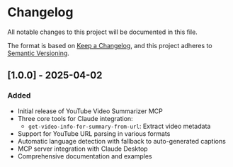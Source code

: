 # Changelog

All notable changes to this project will be documented in this file.

The format is based on [Keep a Changelog](https://keepachangelog.com/en/1.0.0/),
and this project adheres to [Semantic Versioning](https://semver.org/spec/v2.0.0.html).

## [1.0.0] - 2025-04-02

### Added
- Initial release of YouTube Video Summarizer MCP
- Three core tools for Claude integration:
  - `get-video-info-for-summary-from-url`: Extract video metadata
- Support for YouTube URL parsing in various formats
- Automatic language detection with fallback to auto-generated captions
- MCP server integration with Claude Desktop
- Comprehensive documentation and examples

